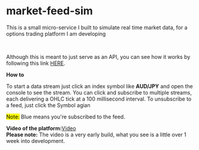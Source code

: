 # market-feed-sim
<p>This is a small micro-service I built to simulate real time market data, for a options trading platform I am developing</p>
<br>

<p>Although this is meant to just serve as an API, you can see how it works by following this link <a href="https://damp-beyond-64138.herokuapp.com/ind"  target="_blank">HERE</a>.</p>
<strong>How to</strong>
<p>To start a data stream just  click an index symbol like <strong>AUD/JPY</strong> and open the console to see the stream. 
You can click and subscribe to multiple streams, each delivering a OHLC tick at a 100 millisecond interval. To unsubscribe to a feed, just click the Symbol agian </p>

<p><mark>Note:</mark> Blue means you're subscribed to the feed. </p>

<strong>Video of the platform:</strong><a href="https://www.youtube.com/watch?v=Ud9b_P3bfhU&feature=youtu.be"  target="_blank">Video</a><br>
<strong>Please note:</strong> The video is a very early build, what you see is a little over 1 week into development. 
